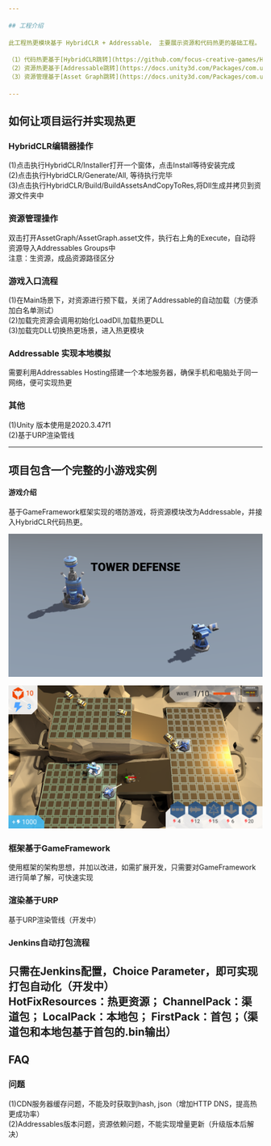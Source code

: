 ```yaml
---

## 工程介绍   

此工程热更模块基于 HybridCLR + Addressable， 主要展示资源和代码热更的基础工程。 

（1）代码热更基于[HybridCLR跳转](https://github.com/focus-creative-games/HybridCLR)  
（2）资源热更基于[Addressable跳转](https://docs.unity3d.com/Packages/com.unity.addressables@1.21/manual/index.html)     
（3）资源管理基于[Asset Graph跳转](https://docs.unity3d.com/Packages/com.unity.assetgraph@1.7/manual/index.html)   

---
```


## 如何让项目运行并实现热更  

### HybridCLR编辑器操作
(1)点击执行HybridCLR/Installer打开一个窗体，点击Install等待安装完成  
(2)点击执行HybridCLR/Generate/All, 等待执行完毕    
(3)点击执行HybridCLR/Build/BuildAssetsAndCopyToRes,将Dll生成并拷贝到资源文件夹中   

### 资源管理操作
双击打开AssetGraph/AssetGraph.asset文件，执行右上角的Execute，自动将资源导入Addressables Groups中   
注意：生资源，成品资源路径区分  

### 游戏入口流程
(1)在Main场景下，对资源进行预下载，关闭了Addressable的自动加载（方便添加白名单测试）    
(2)加载完资源会调用初始化LoadDll,加载热更DLL   
(3)加载完DLL切换热更场景，进入热更模块   

### Addressable 实现本地模拟
需要利用Addressables Hosting搭建一个本地服务器，确保手机和电脑处于同一网络，便可实现热更

### 其他
(1)Unity 版本使用是2020.3.47f1  
(2)基于URP渲染管线  

---

## 项目包含一个完整的小游戏实例  

#### 游戏介绍  
基于GameFramework框架实现的塔防游戏，将资源模块改为Addressable，并接入HybridCLR代码热更。  

![Image](ReadMe/TowerDefense.png)   
   
   
![Image](ReadMe/TowerGame.png)

### 框架基于GameFramework  
使用框架的架构思想，并加以改进，如需扩展开发，只需要对GameFramework进行简单了解，可快速实现    

### 渲染基于URP
基于URP渲染管线（开发中）  

### Jenkins自动打包流程
只需在Jenkins配置，Choice Parameter，即可实现打包自动化（开发中）   
HotFixResources：热更资源；  ChannelPack：渠道包；  LocalPack：本地包；  FirstPack：首包；（渠道包和本地包基于首包的.bin输出）  
---

## FAQ

### 问题
(1)CDN服务器缓存问题，不能及时获取到hash, json（增加HTTP DNS，提高热更成功率）   
(2)Addressables版本问题，资源依赖问题，不能实现增量更新（升级版本后解决）    

